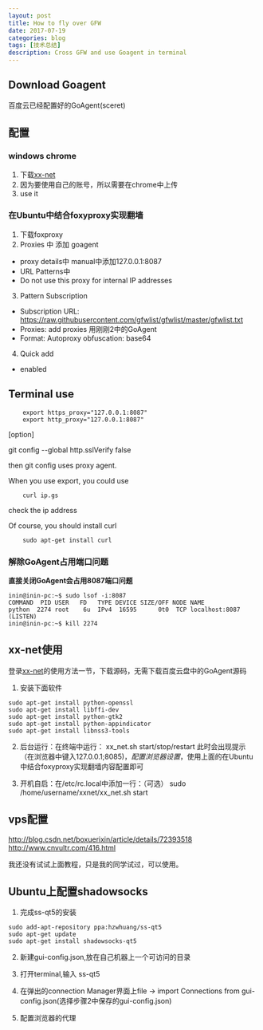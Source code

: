 ```yaml
---
layout: post
title: How to fly over GFW
date: 2017-07-19
categories: blog
tags: [技术总结]
description: Cross GFW and use Goagent in terminal
---
```


## Download Goagent

百度云已经配置好的GoAgent(sceret)

## 配置

### windows chrome

1. 下载[xx-net](https://github.com/bryanibit/XX-Net)
2. 因为要使用自己的账号，所以需要在chrome中上传
3. use it

### 在Ubuntu中结合foxyproxy实现翻墙

1. 下载foxproxy
2. Proxies 中 添加 goagent
* proxy details中 manual中添加127.0.0.1:8087
* URL Patterns中
* Do not use this proxy for internal IP addresses
3. Pattern Subscription
* Subscription URL: https://raw.githubusercontent.com/gfwlist/gfwlist/master/gfwlist.txt
* Proxies: add proxies 用刚刚2中的GoAgent
* Format: Autoproxy   obfuscation: base64
4. Quick add
* enabled

## Terminal use

        export https_proxy="127.0.0.1:8087"
        export http_proxy="127.0.0.1:8087"

[option]

git config --global http.sslVerify false

then git config uses proxy agent.

When you use export, you could use 
      
        curl ip.gs

check the ip address

Of course, you should install curl

        sudo apt-get install curl

### 解除GoAgent占用端口问题

**直接关闭GoAgent会占用8087端口问题**

```
inin@inin-pc:~$ sudo lsof -i:8087
COMMAND  PID USER   FD   TYPE DEVICE SIZE/OFF NODE NAME
python  2274 root    6u  IPv4  16595      0t0  TCP localhost:8087 (LISTEN)
inin@inin-pc:~$ kill 2274
```

## xx-net使用

登录[xx-net](https://github.com/XX-net/XX-Net/wiki/How-to-use)的使用方法一节，下载源码，无需下载百度云盘中的GoAgent源码

1. 安装下面软件
```
sudo apt-get install python-openssl
sudo apt-get install libffi-dev
sudo apt-get install python-gtk2
sudo apt-get install python-appindicator
sudo apt-get install libnss3-tools
```
2. 后台运行：在终端中运行：
         xx_net.sh start/stop/restart
此时会出现提示（在浏览器中键入127.0.0.1;8085)，*配置浏览器设置*，使用上面的在Ubuntu中结合foxyproxy实现翻墙内容配置即可

3. 开机自启：在/etc/rc.local中添加一行：（可选）
sudo /home/username/xxnet/xx_net.sh start

## vps配置

http://blog.csdn.net/boxuerixin/article/details/72393518
http://www.cnvultr.com/416.html

我还没有试试上面教程，只是我的同学试过，可以使用。

## Ubuntu上配置shadowsocks

1. 完成ss-qt5的安装

```
sudo add-apt-repository ppa:hzwhuang/ss-qt5
sudo apt-get update
sudo apt-get install shadowsocks-qt5
```

2. 新建gui-config.json,放在自己机器上一个可访问的目录

3. 打开terminal,输入 ss-qt5

4. 在弹出的connection Manager界面上file -> import Connections from gui-config.json(选择步骤2中保存的gui-config.json)

5. 配置浏览器的代理
